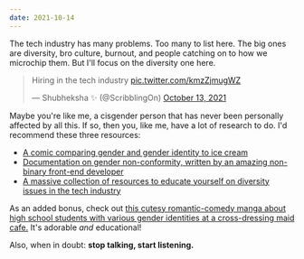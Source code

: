 ```yaml
---
date: 2021-10-14
---
```


The tech industry has many problems. Too many to list here. The big ones are diversity, bro culture, burnout, and people catching on to how we microchip them. But I'll focus on the diversity one here.

<blockquote class="twitter-tweet"><p lang="en" dir="ltr">Hiring in the tech industry <a href="https://t.co/kmzZjmugWZ">pic.twitter.com/kmzZjmugWZ</a></p>&mdash; Shubheksha ✨ (@ScribblingOn) <a href="https://twitter.com/ScribblingOn/status/1448287877864071177?ref_src=twsrc%5Etfw">October 13, 2021</a></blockquote>

Maybe you're like me, a cisgender person that has never been personally affected by all this. If so, then you, like me, have a lot of research to do. I'd recommend these three resources:

* [A comic comparing gender and gender identity to ice cream](https://everydayfeminism.com/2017/09/gender-is-kinda-like-ice-cream/)
* [Documentation on gender non-conformity, written by an amazing non-binary front-end developer](https://kittygiraudel.com/2021/10/08/understanding-gender-non-conformity/)
* [A massive collection of resources to educate yourself on diversity issues in the tech industry](https://github.com/sublimemarch/so-you-just-learned)

As an added bonus, check out [this cutesy romantic-comedy manga about high school students with various gender identities at a cross-dressing maid cafe.](https://sevenseasentertainment.com/series/love-me-for-who-i-am/) It's adorable _and_ educational!

Also, when in doubt: **stop talking, start listening.**

